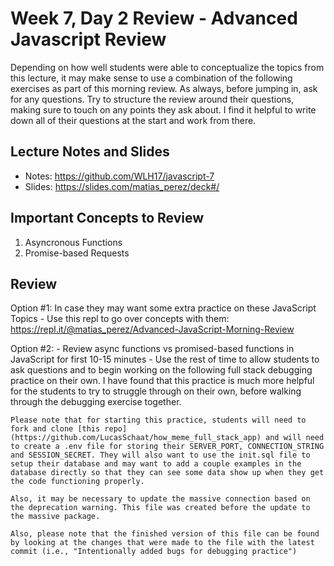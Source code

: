 # Week 7, Day 2 Review - Advanced Javascript Review

Depending on how well students were able to conceptualize the topics from this lecture, it may make sense to use a combination of the following exercises as part of this morning review. As always, before jumping in, ask for any questions. Try to structure the review around their questions, making sure to touch on any points they ask about. I find it helpful to write down all of their questions at the start and work from there.

## Lecture Notes and Slides

- Notes: https://github.com/WLH17/javascript-7
- Slides: https://slides.com/matias_perez/deck#/

## Important Concepts to Review

1. Asyncronous Functions
2. Promise-based Requests

## Review

Option #1: In case they may want some extra practice on these JavaScript Topics
    - Use this repl to go over concepts with them: https://repl.it/@matias_perez/Advanced-JavaScript-Morning-Review

Option #2:
    - Review async functions vs promised-based functions in JavaScript for first 10-15 minutes
    - Use the rest of time to allow students to ask questions and to begin working on the following full stack debugging practice on their own. I have found that this practice is much more helpful for the students to try to struggle through on their own, before walking through the debugging exercise together. 
    
    Please note that for starting this practice, students will need to fork and clone [this repo](https://github.com/LucasSchaat/how_meme_full_stack_app) and will need to create a .env file for storing their SERVER_PORT, CONNECTION_STRING and SESSION_SECRET. They will also want to use the init.sql file to setup their database and may want to add a couple examples in the database directly so that they can see some data show up when they get the code functioning properly.

    Also, it may be necessary to update the massive connection based on the deprecation warning. This file was created before the update to the massive package.

    Also, please note that the finished version of this file can be found by looking at the changes that were made to the file with the latest commit (i.e., "Intentionally added bugs for debugging practice")